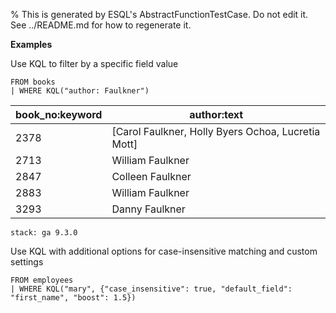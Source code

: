 % This is generated by ESQL's AbstractFunctionTestCase. Do not edit it. See ../README.md for how to regenerate it.

**Examples**

Use KQL to filter by a specific field value

```esql
FROM books
| WHERE KQL("author: Faulkner")
```

| book_no:keyword | author:text |
| --- | --- |
| 2378 | [Carol Faulkner, Holly Byers Ochoa, Lucretia Mott] |
| 2713 | William Faulkner |
| 2847 | Colleen Faulkner |
| 2883 | William Faulkner |
| 3293 | Danny Faulkner |

```{applies_to}
stack: ga 9.3.0
```

Use KQL with additional options for case-insensitive matching and custom settings

```esql
FROM employees
| WHERE KQL("mary", {"case_insensitive": true, "default_field": "first_name", "boost": 1.5})
```


